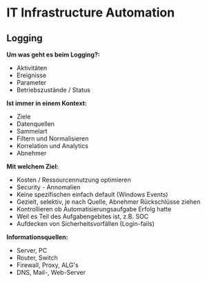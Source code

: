 # IT Infrastructure Automation

## Logging

**Um was geht es beim Logging?:**

- Aktivitäten
- Ereignisse 
- Parameter 
- Betriebszustände / Status 


**Ist immer in einem Kontext:** 

- Ziele
- Datenquellen 
- Sammelart 
- Filtern und Normalisieren 
- Korrelation und Analytics 
- Abnehmer


**Mit welchem Ziel:** 

- Kosten / Ressourcennutzung optimieren 
- Security - Annomalien 
- Keine spezifischen einfach default (Windows Events)
- Gezielt, selektiv, je nach Quelle, Abnehmer Rückschlüsse ziehen
- Kontrollieren ob Automatisierungsaufgabe Erfolg hatte 
- Weil es Teil des Aufgabengebites ist, z.B. SOC
- Aufdecken von Sicherheitsvorfällen (Login-fails)


**Informationsquellen:** 

- Server, PC 
- Router, Switch 
- Firewall, Proxy, ALG's 
- DNS, Mail-, Web-Server





